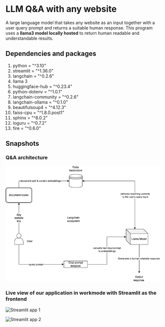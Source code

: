 # LLM Q&A with any website  

A large language model that takes any website as an input together with a user query prompt and returns a suitable human response. This program uses a **llama3 model locally hosted** to return human readable and understandable results.  

## Dependencies and packages  

1. python = "^3.10"
2. streamlit = "^1.36.0"
3. langchain = "^0.2.6"
4. llama 3
5. huggingface-hub = "^0.23.4"
6. python-dotenv = "^1.0.1"
7. langchain-community = "^0.2.6"
8. langchain-ollama = "^0.1.0"
9. beautifulsoup4 = "^4.12.3"
10. faiss-cpu = "^1.8.0.post1"
11. sphinx = "^8.0.2"
12. loguru = "^0.7.2"
13. fire = "^0.6.0"

## Snapshots

### Q&A architecture

![Q&A app schema](<LangSmith Question & Answer.drawio.png>)

### Live view of our application in workmode with Streamlit as the frontend

![Streamlit app 1](<Screenshot 2024-08-23 at 11.49.52 pm.png>)

![Streamlit app 2](<Screenshot 2024-08-23 at 11.49.59 pm.png>)
